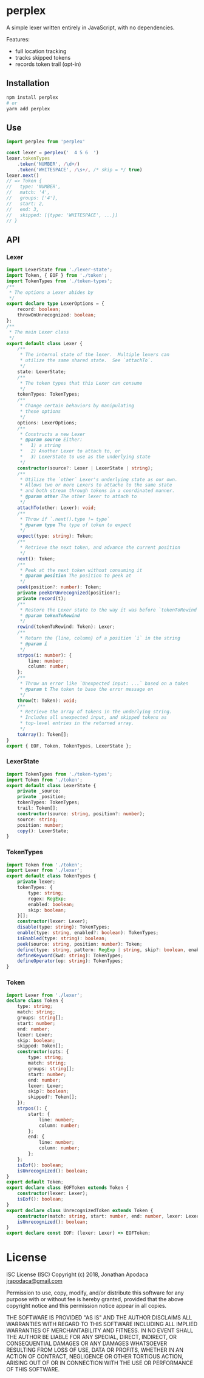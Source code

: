 # perplex

A simple lexer written entirely in JavaScript, with no dependencies.

Features:
* full location tracking
* tracks skipped tokens
* records token trail (opt-in)

## Installation

```sh
npm install perplex
# or
yarn add perplex
```

## Use

```js
import perplex from 'perplex'

const lexer = perplex('  4 5 6  ')
lexer.tokenTypes
	.token('NUMBER', /\d+/)
	.token('WHITESPACE', /\s+/, /* skip = */ true)
lexer.next()
// => Token {
//   type: 'NUMBER',
//   match: '4',
//   groups: ['4'],
//   start: 2,
//   end: 3,
//   skipped: [{type: 'WHITESPACE', ...}]
// }
```

## API

### Lexer
```ts
import LexerState from './lexer-state';
import Token, { EOF } from './token';
import TokenTypes from './token-types';
/**
 * The options a Lexer abides by
 */
export declare type LexerOptions = {
    record: boolean;
    throwOnUnrecognized: boolean;
};
/**
 * The main Lexer class
 */
export default class Lexer {
    /**
     * The internal state of the lexer.  Multiple lexers can
     * utilize the same shared state.  See `attachTo`.
     */
    state: LexerState;
    /**
     * The token types that this Lexer can consume
     */
    tokenTypes: TokenTypes;
    /**
     * Change certain behaviors by manipulating
     * these options
     */
    options: LexerOptions;
    /**
     * Constructs a new Lexer
     * @param source Either:
     *   1) a string
     *   2) Another Lexer to attach to, or
     *   3) LexerState to use as the underlying state
     */
    constructor(source?: Lexer | LexerState | string);
    /**
     * Utilize the `other` Lexer's underlying state as our own.
     * Allows two or more Lexers to attache to the same state
     * and both stream through tokens in a coordinated manner.
     * @param other The other lexer to attach to
     */
    attachTo(other: Lexer): void;
    /**
     * Throw if `.next().type != type`
     * @param type The type of token to expect
     */
    expect(type: string): Token;
    /**
     * Retrieve the next token, and advance the current position
     */
    next(): Token;
    /**
     * Peek at the next token without consuming it
     * @param position The position to peek at
     */
    peek(position?: number): Token;
    private peekOrUnrecognized(position?);
    private record(t);
    /**
     * Restore the Lexer state to the way it was before `tokenToRewind` was consumed
     * @param tokenToRewind
     */
    rewind(tokenToRewind: Token): Lexer;
    /**
     * Return the {line, column} of a position `i` in the string
     * @param i
     */
    strpos(i: number): {
        line: number;
        column: number;
    };
    /**
     * Throw an error like `Unexpected input: ...` based on a token
     * @param t The token to base the error message on
     */
    throw(t: Token): void;
    /**
     * Retrieve the array of tokens in the underlying string.
     * Includes all unexpected input, and skipped tokens as
     * top-level entries in the returned array.
     */
    toArray(): Token[];
}
export { EOF, Token, TokenTypes, LexerState };
```

### LexerState
```ts
import TokenTypes from './token-types';
import Token from './token';
export default class LexerState {
    private _source;
    private _position;
    tokenTypes: TokenTypes;
    trail: Token[];
    constructor(source: string, position?: number);
    source: string;
    position: number;
    copy(): LexerState;
}
```

### TokenTypes
```ts
import Token from './token';
import Lexer from './lexer';
export default class TokenTypes {
    private lexer;
    tokenTypes: {
        type: string;
        regex: RegExp;
        enabled: boolean;
        skip: boolean;
    }[];
    constructor(lexer: Lexer);
    disable(type: string): TokenTypes;
    enable(type: string, enabled?: boolean): TokenTypes;
    isEnabled(type: string): boolean;
    peek(source: string, position: number): Token;
    define(type: string, pattern: RegExp | string, skip?: boolean, enabled?: boolean): TokenTypes;
    defineKeyword(kwd: string): TokenTypes;
    defineOperator(op: string): TokenTypes;
}
```

### Token
```ts
import Lexer from './lexer';
declare class Token {
    type: string;
    match: string;
    groups: string[];
    start: number;
    end: number;
    lexer: Lexer;
    skip: boolean;
    skipped: Token[];
    constructor(opts: {
        type: string;
        match: string;
        groups: string[];
        start: number;
        end: number;
        lexer: Lexer;
        skip?: boolean;
        skipped?: Token[];
    });
    strpos(): {
        start: {
            line: number;
            column: number;
        };
        end: {
            line: number;
            column: number;
        };
    };
    isEof(): boolean;
    isUnrecognized(): boolean;
}
export default Token;
export declare class EOFToken extends Token {
    constructor(lexer: Lexer);
    isEof(): boolean;
}
export declare class UnrecognizedToken extends Token {
    constructor(match: string, start: number, end: number, lexer: Lexer);
    isUnrecognized(): boolean;
}
export declare const EOF: (lexer: Lexer) => EOFToken;
```

# License

ISC License (ISC)
Copyright (c) 2018, Jonathan Apodaca <jrapodaca@gmail.com>

Permission to use, copy, modify, and/or distribute this software for any purpose with or without fee is hereby granted, provided that the above copyright notice and this permission notice appear in all copies.

THE SOFTWARE IS PROVIDED "AS IS" AND THE AUTHOR DISCLAIMS ALL WARRANTIES WITH REGARD TO THIS SOFTWARE INCLUDING ALL IMPLIED WARRANTIES OF MERCHANTABILITY AND FITNESS. IN NO EVENT SHALL THE AUTHOR BE LIABLE FOR ANY SPECIAL, DIRECT, INDIRECT, OR CONSEQUENTIAL DAMAGES OR ANY DAMAGES WHATSOEVER RESULTING FROM LOSS OF USE, DATA OR PROFITS, WHETHER IN AN ACTION OF CONTRACT, NEGLIGENCE OR OTHER TORTIOUS ACTION, ARISING OUT OF OR IN CONNECTION WITH THE USE OR PERFORMANCE OF THIS SOFTWARE.
